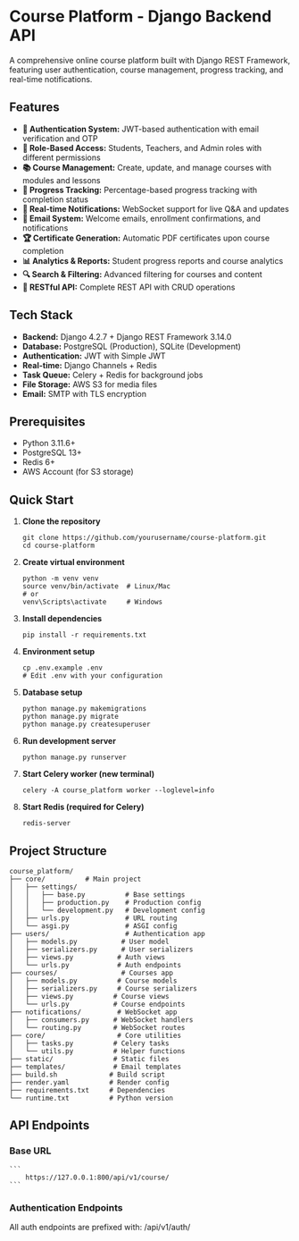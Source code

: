# Course Platform - Django Backend API

<p>A comprehensive online course platform built with Django REST Framework, featuring user authentication, course management, progress tracking, and real-time notifications.</p>

## Features
- **🔐 Authentication System:** JWT-based authentication with email verification and OTP
- **👥 Role-Based Access:** Students, Teachers, and Admin roles with different permissions
- **📚 Course Management:** Create, update, and manage courses with modules and lessons
- **🎯 Progress Tracking:** Percentage-based progress tracking with completion status
- **💬 Real-time Notifications:** WebSocket support for live Q&A and updates
- **📧 Email System:** Welcome emails, enrollment confirmations, and notifications
- **🏆 Certificate Generation:** Automatic PDF certificates upon course completion
- **📊 Analytics & Reports:** Student progress reports and course analytics
- **🔍 Search & Filtering:** Advanced filtering for courses and content
- **📱 RESTful API:** Complete REST API with CRUD operations

## Tech Stack

- **Backend:** Django 4.2.7 + Django REST Framework 3.14.0
- **Database:** PostgreSQL (Production), SQLite (Development)
- **Authentication:** JWT with Simple JWT
- **Real-time:** Django Channels + Redis
- **Task Queue:** Celery + Redis for background jobs
- **File Storage:** AWS S3 for media files
- **Email:** SMTP with TLS encryption

##  Prerequisites

- Python 3.11.6+
- PostgreSQL 13+
- Redis 6+
- AWS Account (for S3 storage)

## Quick Start
1. **Clone the repository**
    ```
    git clone https://github.com/yourusername/course-platform.git
    cd course-platform
    ```

2. **Create virtual environment**
    ```
    python -m venv venv
    source venv/bin/activate  # Linux/Mac
    # or
    venv\Scripts\activate     # Windows

    ```

3. **Install dependencies**
    ```
    pip install -r requirements.txt
    ```

4. **Environment setup**
    ```
    cp .env.example .env
    # Edit .env with your configuration
    ```

5. **Database setup**
    ```
    python manage.py makemigrations
    python manage.py migrate
    python manage.py createsuperuser
    ```

6. **Run development server**
    ```
    python manage.py runserver
    ```

7. **Start Celery worker (new terminal)**
    ```
    celery -A course_platform worker --loglevel=info
    ```
8. **Start Redis (required for Celery)**
    ```
    redis-server
    ```

## Project Structure


    course_platform/
    ├── core/          # Main project
    │   ├── settings/
    │   │   ├── base.py          # Base settings
    │   │   ├── production.py    # Production config
    │   │   └── development.py   # Development config
    │   ├── urls.py              # URL routing
    │   └── asgi.py              # ASGI config
    ├── users/                   # Authentication app
    │   ├── models.py           # User model
    │   ├── serializers.py      # User serializers
    │   ├── views.py           # Auth views
    │   └── urls.py            # Auth endpoints
    ├── courses/                # Courses app
    │   ├── models.py          # Course models
    │   ├── serializers.py     # Course serializers
    │   ├── views.py          # Course views
    │   └── urls.py           # Course endpoints
    ├── notifications/         # WebSocket app
    │   ├── consumers.py      # WebSocket handlers
    │   └── routing.py        # WebSocket routes
    ├── core/                  # Core utilities
    │   ├── tasks.py          # Celery tasks
    │   └── utils.py          # Helper functions
    ├── static/               # Static files
    ├── templates/            # Email templates
    ├── build.sh             # Build script
    ├── render.yaml          # Render config
    ├── requirements.txt     # Dependencies
    └── runtime.txt          # Python version


## API Endpoints

### Base URL
    ```
        https://127.0.0.1:800/api/v1/course/
    ```

### Authentication Endpoints

All auth endpoints are prefixed with: /api/v1/auth/

